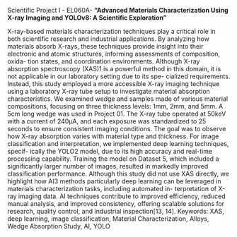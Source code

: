 Scientific Project I - EL060A- **“Advanced Materials
Characterization Using X-ray Imaging and YOLOv8:
A Scientific Exploration”**

X-ray-based materials characterization techniques play a critical role in both scientific research
and industrial applications. By analyzing how materials absorb X-rays, these techniques provide
insight into their electronic and atomic structures, informing assessments of composition, oxida-
tion states, and coordination environments. Although X-ray absorption spectroscopy (XAS)1 is
a powerful method in this domain, it is not applicable in our laboratory setting due to its spe-
cialized requirements. Instead, this study employed a more accessible X-ray imaging technique
using a laboratory X-ray tube setup to investigate material absorption characteristics.
We examined wedge and samples made of various material compositions, focusing on three
thickness levels: 1mm, 2mm, and 5mm. A 5cm long wedge was used in Project 01. The X-ray
tube operated at 50keV with a current of 240μA, and each exposure was standardized to 25
seconds to ensure consistent imaging conditions. The goal was to observe how X-ray absorption
varies with material type and thickness.
For image classification and interpretation, we implemented deep learning techniques, specif-
ically the YOLO2 model, due to its high accuracy and real-time processing capability. Training
the model on Dataset 5, which included a significantly larger number of images, resulted in
markedly improved classification performance.
Although this study did not use XAS directly, we highlight how AI3 methods particularly
deep learning can be leveraged in materials characterization tasks, including automated in-
terpretation of X-ray imaging data. AI techniques contribute to improved efficiency, reduced
manual analysis, and improved consistency, offering scalable solutions for research, quality
control, and industrial inspection[13, 14].
Keywords: XAS, deep learning, image classification, Material Characterization, Alloys,
Wedge Absorption Study, AI, YOLO
